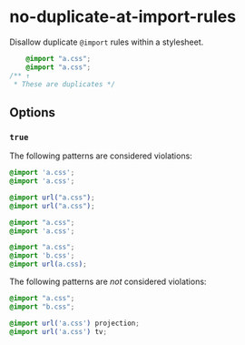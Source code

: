# no-duplicate-at-import-rules

Disallow duplicate `@import` rules within a stylesheet.

```css
    @import "a.css";
    @import "a.css";
/** ↑
 * These are duplicates */
```

## Options

### `true`

The following patterns are considered violations:

```css
@import 'a.css';
@import 'a.css';
```

```css
@import url("a.css");
@import url("a.css");
```

```css
@import "a.css";
@import 'a.css';
```

```css
@import "a.css";
@import 'b.css';
@import url(a.css);
```

The following patterns are *not* considered violations:

```css
@import "a.css";
@import "b.css";
```

```css
@import url('a.css') projection;
@import url('a.css') tv;
```
